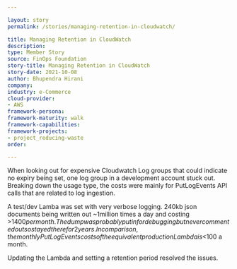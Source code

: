 ```yaml
---

layout: story
permalink: /stories/managing-retention-in-cloudwatch/

title: Managing Retention in CloudWatch
description:
type: Member Story
source: FinOps Foundation
story-title: Managing Retention in CloudWatch
story-date: 2021-10-08
author: Bhupendra Hirani
company: 
industry: e-Commerce
cloud-provider: 
- AWS
framework-persona:
framework-maturity: walk
framework-capabilities:
framework-projects:
- project_reducing-waste
order:

---
```


When looking out for expensive Cloudwatch Log groups that could indicate no expiry being set, one log group in a development account stuck out. Breaking down the usage type, the costs were mainly for PutLogEvents API calls that are related to log ingestion. 

A test/dev Lamba was set with very verbose logging. 240kb json documents being written out ~1million times a day and costing >$1400 per month. The dump was probably put in for debugging but never commented out so stayed there for 2 years. In comparison, the monthly PutLogEvents costs of the equivalent production Lambda is <$100 a month. 

Updating the Lambda and setting a retention period resolved the issues.
